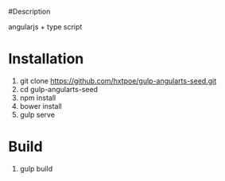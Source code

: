 #Description

angularjs + type script

# Installation

1. git clone https://github.com/hxtpoe/gulp-angularts-seed.git
2. cd gulp-angularts-seed
3. npm install
4. bower install
5. gulp serve

# Build

1. gulp build
